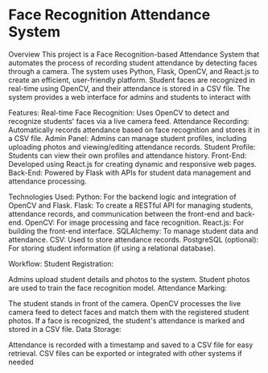 # Face Recognition Attendance System
Overview
This project is a Face Recognition-based Attendance System that automates the process of recording student attendance by detecting faces through a camera. The system uses Python, Flask, OpenCV, and React.js to create an efficient, user-friendly platform. Student faces are recognized in real-time using OpenCV, and their attendance is stored in a CSV file. The system provides a web interface for admins and students to interact with

Features:
Real-time Face Recognition: Uses OpenCV to detect and recognize students' faces via a live camera feed.
Attendance Recording: Automatically records attendance based on face recognition and stores it in a CSV file.
Admin Panel: Admins can manage student profiles, including uploading photos and viewing/editing attendance records.
Student Profile: Students can view their own profiles and attendance history.
Front-End: Developed using React.js for creating dynamic and responsive web pages.
Back-End: Powered by Flask with APIs for student data management and attendance processing.

Technologies Used:
Python: For the backend logic and integration of OpenCV and Flask.
Flask: To create a RESTful API for managing students, attendance records, and communication between the front-end and back-end.
OpenCV: For image processing and face recognition.
React.js: For building the front-end interface.
SQLAlchemy: To manage student data and attendance.
CSV: Used to store attendance records.
PostgreSQL (optional): For storing student information (if using a relational database).

Workflow:
Student Registration:

Admins upload student details and photos to the system.
Student photos are used to train the face recognition model.
Attendance Marking:

The student stands in front of the camera.
OpenCV processes the live camera feed to detect faces and match them with the registered student photos.
If a face is recognized, the student's attendance is marked and stored in a CSV file.
Data Storage:

Attendance is recorded with a timestamp and saved to a CSV file for easy retrieval.
CSV files can be exported or integrated with other systems if needed
